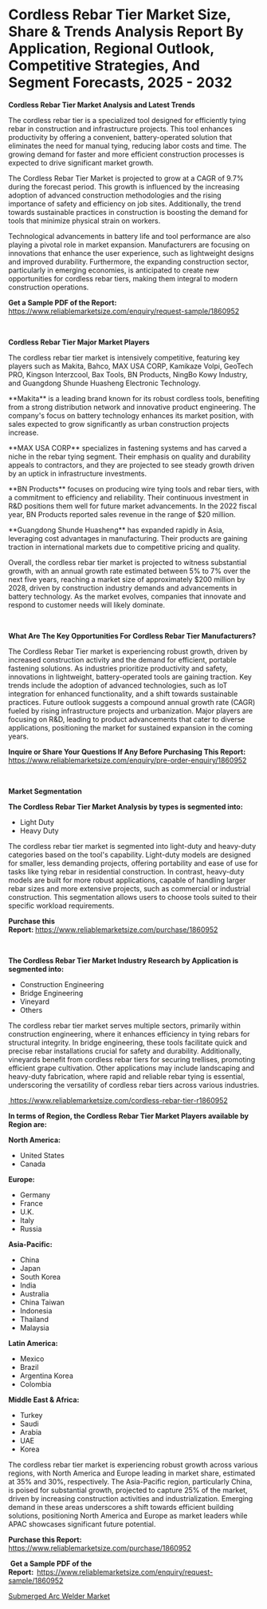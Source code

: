 <p><h1>Cordless Rebar Tier Market Size, Share & Trends Analysis Report By Application, Regional Outlook, Competitive Strategies, And Segment Forecasts, 2025 - 2032</h1></p><p><strong>Cordless Rebar Tier Market Analysis and Latest Trends</strong></p>
<p><p>The cordless rebar tier is a specialized tool designed for efficiently tying rebar in construction and infrastructure projects. This tool enhances productivity by offering a convenient, battery-operated solution that eliminates the need for manual tying, reducing labor costs and time. The growing demand for faster and more efficient construction processes is expected to drive significant market growth.</p><p>The Cordless Rebar Tier Market is projected to grow at a CAGR of 9.7% during the forecast period. This growth is influenced by the increasing adoption of advanced construction methodologies and the rising importance of safety and efficiency on job sites. Additionally, the trend towards sustainable practices in construction is boosting the demand for tools that minimize physical strain on workers.</p><p>Technological advancements in battery life and tool performance are also playing a pivotal role in market expansion. Manufacturers are focusing on innovations that enhance the user experience, such as lightweight designs and improved durability. Furthermore, the expanding construction sector, particularly in emerging economies, is anticipated to create new opportunities for cordless rebar tiers, making them integral to modern construction operations.</p></p>
<p><strong>Get a Sample PDF of the Report:&nbsp;</strong> <a href="https://www.reliablemarketsize.com/enquiry/request-sample/1860952?utm_campaign=3460&utm_medium=2&utm_source=Github&utm_content=ia&utm_term=11042025&utm_id=cordless-rebar-tier">https://www.reliablemarketsize.com/enquiry/request-sample/1860952</a></p>
<p>&nbsp;</p>
<p><strong>Cordless Rebar Tier Major Market Players</strong></p>
<p><p>The cordless rebar tier market is intensively competitive, featuring key players such as Makita, Bahco, MAX USA CORP, Kamikaze Volpi, GeoTech PRO, Kingson Interzcool, Bax Tools, BN Products, NingBo Kowy Industry, and Guangdong Shunde Huasheng Electronic Technology. </p><p>**Makita** is a leading brand known for its robust cordless tools, benefiting from a strong distribution network and innovative product engineering. The company's focus on battery technology enhances its market position, with sales expected to grow significantly as urban construction projects increase.</p><p>**MAX USA CORP** specializes in fastening systems and has carved a niche in the rebar tying segment. Their emphasis on quality and durability appeals to contractors, and they are projected to see steady growth driven by an uptick in infrastructure investments.</p><p>**BN Products** focuses on producing wire tying tools and rebar tiers, with a commitment to efficiency and reliability. Their continuous investment in R&D positions them well for future market advancements. In the 2022 fiscal year, BN Products reported sales revenue in the range of $20 million.</p><p>**Guangdong Shunde Huasheng** has expanded rapidly in Asia, leveraging cost advantages in manufacturing. Their products are gaining traction in international markets due to competitive pricing and quality.</p><p>Overall, the cordless rebar tier market is projected to witness substantial growth, with an annual growth rate estimated between 5% to 7% over the next five years, reaching a market size of approximately $200 million by 2028, driven by construction industry demands and advancements in battery technology. As the market evolves, companies that innovate and respond to customer needs will likely dominate.</p></p>
<p>&nbsp;</p>
<p><strong>What Are The Key Opportunities For Cordless Rebar Tier Manufacturers?</strong></p>
<p><p>The Cordless Rebar Tier market is experiencing robust growth, driven by increased construction activity and the demand for efficient, portable fastening solutions. As industries prioritize productivity and safety, innovations in lightweight, battery-operated tools are gaining traction. Key trends include the adoption of advanced technologies, such as IoT integration for enhanced functionality, and a shift towards sustainable practices. Future outlook suggests a compound annual growth rate (CAGR) fueled by rising infrastructure projects and urbanization. Major players are focusing on R&D, leading to product advancements that cater to diverse applications, positioning the market for sustained expansion in the coming years.</p></p>
<p><strong>Inquire or Share Your Questions If Any Before Purchasing This Report:</strong> <a href="https://www.reliablemarketsize.com/enquiry/pre-order-enquiry/1860952?utm_campaign=3460&utm_medium=2&utm_source=Github&utm_content=ia&utm_term=11042025&utm_id=cordless-rebar-tier">https://www.reliablemarketsize.com/enquiry/pre-order-enquiry/1860952</a></p>
<p>&nbsp;</p>
<p><strong>Market Segmentation</strong></p>
<p><strong>The Cordless Rebar Tier Market Analysis by types is segmented into:</strong></p>
<p><ul><li>Light Duty</li><li>Heavy Duty</li></ul></p>
<p><p>The cordless rebar tier market is segmented into light-duty and heavy-duty categories based on the tool's capability. Light-duty models are designed for smaller, less demanding projects, offering portability and ease of use for tasks like tying rebar in residential construction. In contrast, heavy-duty models are built for more robust applications, capable of handling larger rebar sizes and more extensive projects, such as commercial or industrial construction. This segmentation allows users to choose tools suited to their specific workload requirements.</p></p>
<p><strong>Purchase this Report:&nbsp;</strong><a href="https://www.reliablemarketsize.com/purchase/1860952?utm_campaign=3460&utm_medium=2&utm_source=Github&utm_content=ia&utm_term=11042025&utm_id=cordless-rebar-tier">https://www.reliablemarketsize.com/purchase/1860952</a></p>
<p>&nbsp;</p>
<p><strong>The Cordless Rebar Tier Market Industry Research by Application is segmented into:</strong></p>
<p><ul><li>Construction Engineering</li><li>Bridge Engineering</li><li>Vineyard</li><li>Others</li></ul></p>
<p><p>The cordless rebar tier market serves multiple sectors, primarily within construction engineering, where it enhances efficiency in tying rebars for structural integrity. In bridge engineering, these tools facilitate quick and precise rebar installations crucial for safety and durability. Additionally, vineyards benefit from cordless rebar tiers for securing trellises, promoting efficient grape cultivation. Other applications may include landscaping and heavy-duty fabrication, where rapid and reliable rebar tying is essential, underscoring the versatility of cordless rebar tiers across various industries.</p></p>
<p><a href="https://www.reliablemarketsize.com/cordless-rebar-tier-r1860952?utm_campaign=3460&utm_medium=2&utm_source=Github&utm_content=ia&utm_term=11042025&utm_id=cordless-rebar-tier">&nbsp;https://www.reliablemarketsize.com/cordless-rebar-tier-r1860952</a></p>
<p><strong>In terms of Region, the Cordless Rebar Tier Market Players available by Region are:</strong></p>
<p>
    <p> <strong> North America: </strong>
        <ul>
            <li>United States</li>
            <li>Canada</li>
        </ul>
        </p> 
    <p> <strong> Europe: </strong>
        <ul>
            <li>Germany</li>
            <li>France</li>
            <li>U.K.</li>
            <li>Italy</li>
            <li>Russia</li>
        </ul>
        </p> 
    <p> <strong> Asia-Pacific: </strong>
        <ul>
            <li>China</li>
            <li>Japan</li>
            <li>South Korea</li>
            <li>India</li>
            <li>Australia</li>
            <li>China Taiwan</li>
            <li>Indonesia</li>
            <li>Thailand</li>
            <li>Malaysia</li>
        </ul>
        </p> 
    <p> <strong> Latin America: </strong>
        <ul>
            <li>Mexico</li>
            <li>Brazil</li>
            <li>Argentina Korea</li>
            <li>Colombia</li>
        </ul>
        </p> 
    <p> <strong> Middle East & Africa: </strong>
        <ul>
            <li>Turkey</li>
            <li>Saudi</li>
            <li>Arabia</li>
            <li>UAE</li>
            <li>Korea</li>
        </ul>
    </p>
    </p>
<p><p>The cordless rebar tier market is experiencing robust growth across various regions, with North America and Europe leading in market share, estimated at 35% and 30%, respectively. The Asia-Pacific region, particularly China, is poised for substantial growth, projected to capture 25% of the market, driven by increasing construction activities and industrialization. Emerging demand in these areas underscores a shift towards efficient building solutions, positioning North America and Europe as market leaders while APAC showcases significant future potential.</p></p>
<p><strong>Purchase this Report: </strong><a href="https://www.reliablemarketsize.com/purchase/1860952?utm_campaign=3460&utm_medium=2&utm_source=Github&utm_content=ia&utm_term=11042025&utm_id=cordless-rebar-tier">https://www.reliablemarketsize.com/purchase/1860952</a></p>
<p>&nbsp;<strong>Get a Sample PDF of the Report:&nbsp;&nbsp;</strong><a href="https://www.reliablemarketsize.com/enquiry/request-sample/1860952?utm_campaign=3460&utm_medium=2&utm_source=Github&utm_content=ia&utm_term=11042025&utm_id=cordless-rebar-tier">https://www.reliablemarketsize.com/enquiry/request-sample/1860952</a></p>
<p><strong></strong></p>
<p><p><a href="https://github.com/langolaskark/Market-Research-Report-List-1/blob/main/submerged-arc-welder-market.md?utm_campaign=3460&utm_medium=2&utm_source=Github&utm_content=ia&utm_term=11042025&utm_id=cordless-rebar-tier">Submerged Arc Welder Market</a></p></p>